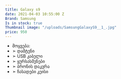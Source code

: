 ```yaml
---
title: Galaxy s9
date: 2021-04-03 10:55:00 Z
Brand: Samsung
Is in stock: true
Thumbnail image: "/uploads/SamsungGalaxyS9__1_.jpg"
price: 950
---
```


* მოყვება: 
* ➣ დამტენი
* ➣ USB კაბელი
* ➣ ყურსასმენები
* ➣ ბრონის დაკვრა
* ➣ ჩასადები კეისი